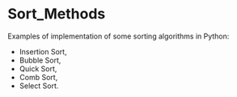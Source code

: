 # Sort_Methods
Examples of implementation of some sorting algorithms in Python:
 - Insertion Sort,
 - Bubble Sort,
 - Quick Sort,
 - Сomb Sort,
 - Select Sort.
